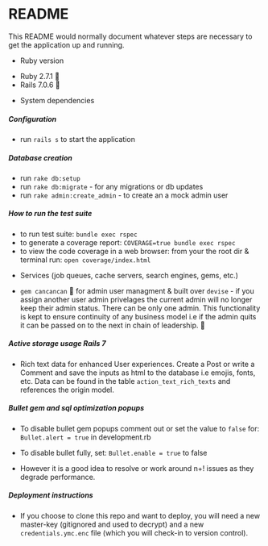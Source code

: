 # README

This README would normally document whatever steps are necessary to get the
application up and running.

- Ruby version

* Ruby 2.7.1 🔻
* Rails 7.0.6 🔻

- System dependencies

##### Configuration

* run `rails s` to start the application

##### Database creation

* run `rake db:setup`
* run `rake db:migrate` - for any migrations or db updates
* run `rake admin:create_admin` - to create an a mock admin user

##### How to run the test suite

* to run test suite: `bundle exec rspec`
* to generate a coverage report: `COVERAGE=true bundle exec rspec`
* to view the code coverage in a web browser: from your the root dir & terminal run: `open coverage/index.html`

- Services (job queues, cache servers, search engines, gems, etc.)

* `gem cancancan` 🧩 for admin user managment & built over `devise` - if you assign another user admin privelages the current admin will no longer keep their admin status. There can be only one admin. This functionality is kept to ensure continuity of any business model i.e if the admin quits it can be passed on to the next in chain of leadership. 🧩

##### Active storage usage Rails 7
* Rich text data for enhanced User experiences. 
Create a Post or write a Comment and save the inputs as html to the database i.e emojis, fonts, etc. Data can be found in the table `action_text_rich_texts` and references the origin model.

##### Bullet gem and sql optimization popups

* To disable bullet gem popups comment out or set the value to `false` for: 
  `Bullet.alert = true` in development.rb
* To disable bullet fully, set: `Bullet.enable = true` to false 

* However it is a good idea to resolve or work around n+! issues as they degrade performance. 

##### Deployment instructions

* If you choose to clone this repo and want to deploy, you will need a new master-key (gitignored and used to decrypt) and a new `credentials.ymc.enc` file (which you will check-in to version control).